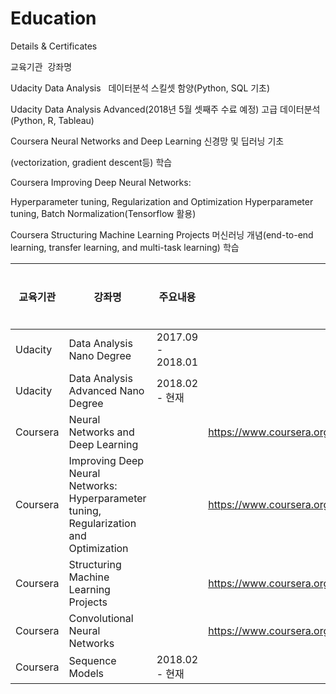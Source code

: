 # Education
Details &amp; Certificates

교육기관  강좌명       

Udacity	  Data Analysis	    데이터분석 스킬셋 함양(Python, SQL 기초)

Udacity	  Data Analysis Advanced(2018년 5월 셋째주 수료 예정)	고급 데이터분석(Python, R, Tableau)

Coursera	Neural Networks and Deep Learning	신경망 및 딥러닝 기초

(vectorization, gradient descent등) 학습

Coursera	Improving Deep Neural Networks: 

Hyperparameter tuning, Regularization and Optimization	Hyperparameter tuning, Batch Normalization(Tensorflow 활용)

Coursera	Structuring Machine Learning Projects	머신러닝 개념(end-to-end learning, transfer learning, and multi-task learning) 학습

교육기관 | 강좌명 | 주요내용 | 기간 | 수료여부
------------ | ------------- | ------------- | ------------- | ------------- |
Udacity  | Data Analysis Nano Degree | 2017.09 - 2018.01 |
Udacity  | Data Analysis Advanced Nano Degree | 2018.02 - 현재|
Coursera | Neural Networks and Deep Learning | | https://www.coursera.org/account/accomplishments/certificate/WP4TGRRXWJAY
Coursera | Improving Deep Neural Networks: Hyperparameter tuning, Regularization and Optimization  | | https://www.coursera.org/account/accomplishments/certificate/2MZ7BMHM9ZJT
Coursera | Structuring Machine Learning Projects  | | https://www.coursera.org/account/accomplishments/certificate/ZLEWYA54LMFH
Coursera | Convolutional Neural Networks  | | https://www.coursera.org/account/accomplishments/certificate/52XX9GKK9NSW
Coursera | Sequence Models  | 2018.02 - 현재 |
